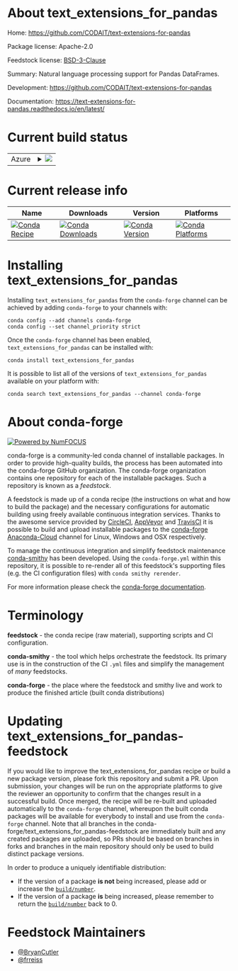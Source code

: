 About text_extensions_for_pandas
================================

Home: https://github.com/CODAIT/text-extensions-for-pandas

Package license: Apache-2.0

Feedstock license: [BSD-3-Clause](https://github.com/conda-forge/text_extensions_for_pandas-feedstock/blob/master/LICENSE.txt)

Summary: Natural language processing support for Pandas DataFrames.

Development: https://github.com/CODAIT/text-extensions-for-pandas

Documentation: https://text-extensions-for-pandas.readthedocs.io/en/latest/

Current build status
====================


<table>
    
  <tr>
    <td>Azure</td>
    <td>
      <details>
        <summary>
          <a href="https://dev.azure.com/conda-forge/feedstock-builds/_build/latest?definitionId=11953&branchName=master">
            <img src="https://dev.azure.com/conda-forge/feedstock-builds/_apis/build/status/text_extensions_for_pandas-feedstock?branchName=master">
          </a>
        </summary>
        <table>
          <thead><tr><th>Variant</th><th>Status</th></tr></thead>
          <tbody><tr>
              <td>linux_64_python3.6.____cpython</td>
              <td>
                <a href="https://dev.azure.com/conda-forge/feedstock-builds/_build/latest?definitionId=11953&branchName=master">
                  <img src="https://dev.azure.com/conda-forge/feedstock-builds/_apis/build/status/text_extensions_for_pandas-feedstock?branchName=master&jobName=linux&configuration=linux_64_python3.6.____cpython" alt="variant">
                </a>
              </td>
            </tr><tr>
              <td>linux_64_python3.7.____cpython</td>
              <td>
                <a href="https://dev.azure.com/conda-forge/feedstock-builds/_build/latest?definitionId=11953&branchName=master">
                  <img src="https://dev.azure.com/conda-forge/feedstock-builds/_apis/build/status/text_extensions_for_pandas-feedstock?branchName=master&jobName=linux&configuration=linux_64_python3.7.____cpython" alt="variant">
                </a>
              </td>
            </tr><tr>
              <td>linux_64_python3.8.____cpython</td>
              <td>
                <a href="https://dev.azure.com/conda-forge/feedstock-builds/_build/latest?definitionId=11953&branchName=master">
                  <img src="https://dev.azure.com/conda-forge/feedstock-builds/_apis/build/status/text_extensions_for_pandas-feedstock?branchName=master&jobName=linux&configuration=linux_64_python3.8.____cpython" alt="variant">
                </a>
              </td>
            </tr><tr>
              <td>linux_64_python3.9.____cpython</td>
              <td>
                <a href="https://dev.azure.com/conda-forge/feedstock-builds/_build/latest?definitionId=11953&branchName=master">
                  <img src="https://dev.azure.com/conda-forge/feedstock-builds/_apis/build/status/text_extensions_for_pandas-feedstock?branchName=master&jobName=linux&configuration=linux_64_python3.9.____cpython" alt="variant">
                </a>
              </td>
            </tr><tr>
              <td>osx_64_python3.6.____cpython</td>
              <td>
                <a href="https://dev.azure.com/conda-forge/feedstock-builds/_build/latest?definitionId=11953&branchName=master">
                  <img src="https://dev.azure.com/conda-forge/feedstock-builds/_apis/build/status/text_extensions_for_pandas-feedstock?branchName=master&jobName=osx&configuration=osx_64_python3.6.____cpython" alt="variant">
                </a>
              </td>
            </tr><tr>
              <td>osx_64_python3.7.____cpython</td>
              <td>
                <a href="https://dev.azure.com/conda-forge/feedstock-builds/_build/latest?definitionId=11953&branchName=master">
                  <img src="https://dev.azure.com/conda-forge/feedstock-builds/_apis/build/status/text_extensions_for_pandas-feedstock?branchName=master&jobName=osx&configuration=osx_64_python3.7.____cpython" alt="variant">
                </a>
              </td>
            </tr><tr>
              <td>osx_64_python3.8.____cpython</td>
              <td>
                <a href="https://dev.azure.com/conda-forge/feedstock-builds/_build/latest?definitionId=11953&branchName=master">
                  <img src="https://dev.azure.com/conda-forge/feedstock-builds/_apis/build/status/text_extensions_for_pandas-feedstock?branchName=master&jobName=osx&configuration=osx_64_python3.8.____cpython" alt="variant">
                </a>
              </td>
            </tr><tr>
              <td>osx_64_python3.9.____cpython</td>
              <td>
                <a href="https://dev.azure.com/conda-forge/feedstock-builds/_build/latest?definitionId=11953&branchName=master">
                  <img src="https://dev.azure.com/conda-forge/feedstock-builds/_apis/build/status/text_extensions_for_pandas-feedstock?branchName=master&jobName=osx&configuration=osx_64_python3.9.____cpython" alt="variant">
                </a>
              </td>
            </tr>
          </tbody>
        </table>
      </details>
    </td>
  </tr>
</table>

Current release info
====================

| Name | Downloads | Version | Platforms |
| --- | --- | --- | --- |
| [![Conda Recipe](https://img.shields.io/badge/recipe-text_extensions_for_pandas-green.svg)](https://anaconda.org/conda-forge/text_extensions_for_pandas) | [![Conda Downloads](https://img.shields.io/conda/dn/conda-forge/text_extensions_for_pandas.svg)](https://anaconda.org/conda-forge/text_extensions_for_pandas) | [![Conda Version](https://img.shields.io/conda/vn/conda-forge/text_extensions_for_pandas.svg)](https://anaconda.org/conda-forge/text_extensions_for_pandas) | [![Conda Platforms](https://img.shields.io/conda/pn/conda-forge/text_extensions_for_pandas.svg)](https://anaconda.org/conda-forge/text_extensions_for_pandas) |

Installing text_extensions_for_pandas
=====================================

Installing `text_extensions_for_pandas` from the `conda-forge` channel can be achieved by adding `conda-forge` to your channels with:

```
conda config --add channels conda-forge
conda config --set channel_priority strict
```

Once the `conda-forge` channel has been enabled, `text_extensions_for_pandas` can be installed with:

```
conda install text_extensions_for_pandas
```

It is possible to list all of the versions of `text_extensions_for_pandas` available on your platform with:

```
conda search text_extensions_for_pandas --channel conda-forge
```


About conda-forge
=================

[![Powered by NumFOCUS](https://img.shields.io/badge/powered%20by-NumFOCUS-orange.svg?style=flat&colorA=E1523D&colorB=007D8A)](http://numfocus.org)

conda-forge is a community-led conda channel of installable packages.
In order to provide high-quality builds, the process has been automated into the
conda-forge GitHub organization. The conda-forge organization contains one repository
for each of the installable packages. Such a repository is known as a *feedstock*.

A feedstock is made up of a conda recipe (the instructions on what and how to build
the package) and the necessary configurations for automatic building using freely
available continuous integration services. Thanks to the awesome service provided by
[CircleCI](https://circleci.com/), [AppVeyor](https://www.appveyor.com/)
and [TravisCI](https://travis-ci.com/) it is possible to build and upload installable
packages to the [conda-forge](https://anaconda.org/conda-forge)
[Anaconda-Cloud](https://anaconda.org/) channel for Linux, Windows and OSX respectively.

To manage the continuous integration and simplify feedstock maintenance
[conda-smithy](https://github.com/conda-forge/conda-smithy) has been developed.
Using the ``conda-forge.yml`` within this repository, it is possible to re-render all of
this feedstock's supporting files (e.g. the CI configuration files) with ``conda smithy rerender``.

For more information please check the [conda-forge documentation](https://conda-forge.org/docs/).

Terminology
===========

**feedstock** - the conda recipe (raw material), supporting scripts and CI configuration.

**conda-smithy** - the tool which helps orchestrate the feedstock.
                   Its primary use is in the construction of the CI ``.yml`` files
                   and simplify the management of *many* feedstocks.

**conda-forge** - the place where the feedstock and smithy live and work to
                  produce the finished article (built conda distributions)


Updating text_extensions_for_pandas-feedstock
=============================================

If you would like to improve the text_extensions_for_pandas recipe or build a new
package version, please fork this repository and submit a PR. Upon submission,
your changes will be run on the appropriate platforms to give the reviewer an
opportunity to confirm that the changes result in a successful build. Once
merged, the recipe will be re-built and uploaded automatically to the
`conda-forge` channel, whereupon the built conda packages will be available for
everybody to install and use from the `conda-forge` channel.
Note that all branches in the conda-forge/text_extensions_for_pandas-feedstock are
immediately built and any created packages are uploaded, so PRs should be based
on branches in forks and branches in the main repository should only be used to
build distinct package versions.

In order to produce a uniquely identifiable distribution:
 * If the version of a package **is not** being increased, please add or increase
   the [``build/number``](https://docs.conda.io/projects/conda-build/en/latest/resources/define-metadata.html#build-number-and-string).
 * If the version of a package **is** being increased, please remember to return
   the [``build/number``](https://docs.conda.io/projects/conda-build/en/latest/resources/define-metadata.html#build-number-and-string)
   back to 0.

Feedstock Maintainers
=====================

* [@BryanCutler](https://github.com/BryanCutler/)
* [@frreiss](https://github.com/frreiss/)


